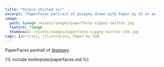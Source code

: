 ```yaml
---
title: "Purple shirted sir"
excerpt: "PaperFaces portrait of @sippey drawn with Paper by 53 on an iPad."
image: 
  path: &image /assets/images/paperfaces-sippey-twitter.jpg 
  feature: *image
  thumbnail: /assets/images/paperfaces-sippey-twitter-150.jpg
tags: [portrait, illustration, Paper by 53]
---
```


PaperFaces portrait of [@sippey](https://twitter.com/sippey).

{% include boilerplate/paperfaces.md %}
